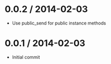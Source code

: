 0.0.2 / 2014-02-03
==================

* Use public_send for public instance methods


0.0.1 / 2014-02-03
==================

* Initial commit
